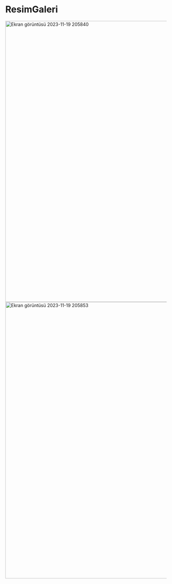 # ResimGaleri
<img width="877" alt="Ekran görüntüsü 2023-11-19 205840" src="https://github.com/Turkanozyoruk/ResimGaleri/assets/150951823/181255f2-9370-4fc6-aa48-39034d3255e6">
<img width="863" alt="Ekran görüntüsü 2023-11-19 205853" src="https://github.com/Turkanozyoruk/ResimGaleri/assets/150951823/55e65a53-22fd-4aa4-91f1-4c589eb01dc8">

